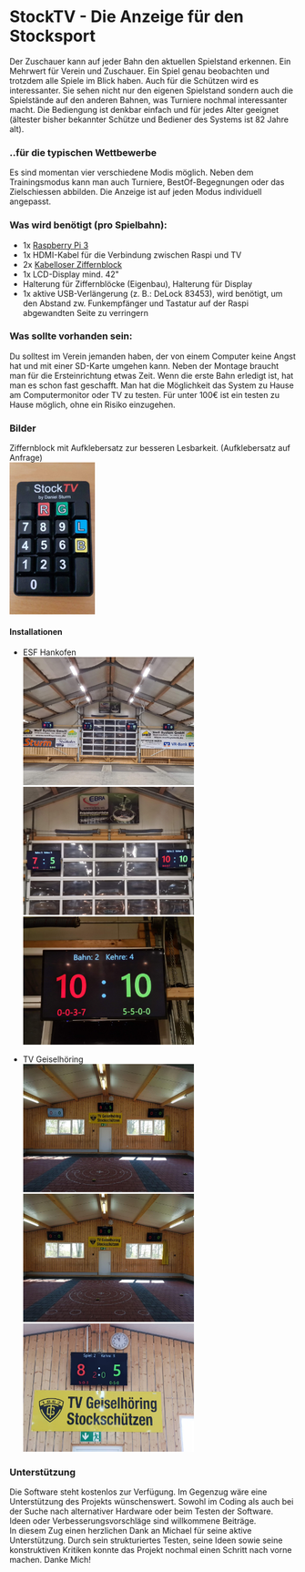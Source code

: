 # StockTV - Die Anzeige für den Stocksport
Der Zuschauer kann auf jeder Bahn den aktuellen Spielstand erkennen. Ein Mehrwert für Verein und Zuschauer. 
Ein Spiel genau beobachten und trotzdem alle Spiele im Blick haben. Auch für die Schützen wird es interessanter. Sie sehen nicht nur den eigenen Spielstand sondern auch die Spielstände auf den anderen Bahnen, was Turniere nochmal 
interessanter macht. Die Bediengung ist denkbar einfach und für jedes Alter geeignet (ältester bisher bekannter Schütze und Bediener des Systems ist 82 Jahre alt).

### ..für die typischen Wettbewerbe
Es sind momentan vier verschiedene Modis möglich. Neben dem Trainingsmodus kann man auch Turniere, BestOf-Begegnungen oder das Zielschiessen abbilden.
Die Anzeige ist auf jeden Modus individuell angepasst.

### Was wird benötigt (pro Spielbahn):
 - 1x [Raspberry Pi 3]
 - 1x HDMI-Kabel für die Verbindung zwischen Raspi und TV
 - 2x [Kabelloser Ziffernblock]
 - 1x LCD-Display mind. 42"
 - Halterung für Ziffernblöcke (Eigenbau), Halterung für Display
 - 1x aktive USB-Verlängerung (z. B.: DeLock 83453), wird benötigt, um den Abstand zw. Funkempfänger und Tastatur auf der Raspi abgewandten Seite zu verringern


### Was sollte vorhanden sein:
Du solltest im Verein jemanden haben, der von einem Computer keine Angst hat und mit einer SD-Karte umgehen kann. Neben der Montage braucht man für die Ersteinrichtung etwas Zeit. 
Wenn die erste Bahn erledigt ist, hat man es schon fast geschafft. Man hat die Möglichkeit das System zu Hause am Computermonitor oder TV zu testen. Für unter 100€ ist ein testen zu Hause möglich,
ohne ein Risiko einzugehen.

### Bilder
Ziffernblock mit Aufklebersatz zur besseren Lesbarkeit. (Aufklebersatz auf Anfrage)  
<img src="https://github.com/Trawacho/StockTV/blob/master/Bilder/Keypad.jpg" width="150" /> 

#### Installationen
 - ESF Hankofen<br>
<img src="https://github.com/Trawacho/StockTV/blob/master/Bilder/ESF1.jpg" width="300" /> <img src="https://github.com/Trawacho/StockTV/blob/master/Bilder/ESF2.jpg" width="300" /> <img src="https://github.com/Trawacho/StockTV/blob/master/Bilder/ESF4.jpg" width="300" />

 - TV Geiselhöring<br>
<img src="https://github.com/Trawacho/StockTV/blob/master/Bilder/TVG1.jpg" width="300" /> <img src="https://github.com/Trawacho/StockTV/blob/master/Bilder/TVG2.jpg" width="300" /> <img src="https://github.com/Trawacho/StockTV/blob/master/Bilder/TVG3.jpg" width="300" />

### Unterstützung
Die Software steht kostenlos zur Verfügung. Im Gegenzug wäre eine Unterstützung des Projekts wünschenswert. Sowohl im Coding als auch bei der Suche nach alternativer Hardware oder beim Testen der Software. Ideen oder Verbesserungsvorschläge sind willkommene Beiträge.  
In diesem Zug einen herzlichen Dank an Michael für seine aktive Unterstützung. Durch sein strukturiertes Testen, seine Ideen sowie seine konstruktiven Kritiken konnte das Projekt nochmal einen Schritt nach vorne machen. Danke Mich!

[Raspberry Pi 3]: <https://www.amazon.de/gp/product/B01CI5879A/ref=ppx_yo_dt_b_asin_title_o00_s01?ie=UTF8&th=1>
[Kabelloser Ziffernblock]: <https://www.amazon.de/gp/product/B00KYPJAMK/ref=ppx_yo_dt_b_asin_title_o09_s00?ie=UTF8&psc=1>

